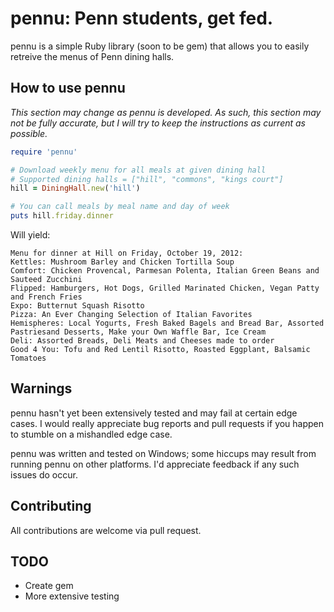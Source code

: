 # pennu: Penn students, get fed. #

pennu is a simple Ruby library (soon to be gem) that allows you to easily retreive the menus of Penn dining halls.

## How to use pennu ##

*This section may change as pennu is developed.  As such, this section may not be fully accurate, but I will try to keep the instructions as current as possible.*

```ruby
require 'pennu'

# Download weekly menu for all meals at given dining hall
# Supported dining halls = ["hill", "commons", "kings court"]
hill = DiningHall.new('hill')

# You can call meals by meal name and day of week
puts hill.friday.dinner
```

Will yield:
```
Menu for dinner at Hill on Friday, October 19, 2012:
Kettles: Mushroom Barley and Chicken Tortilla Soup
Comfort: Chicken Provencal, Parmesan Polenta, Italian Green Beans and Sauteed Zucchini
Flipped: Hamburgers, Hot Dogs, Grilled Marinated Chicken, Vegan Patty and French Fries
Expo: Butternut Squash Risotto
Pizza: An Ever Changing Selection of Italian Favorites
Hemispheres: Local Yogurts, Fresh Baked Bagels and Bread Bar, Assorted Pastriesand Desserts, Make your Own Waffle Bar, Ice Cream
Deli: Assorted Breads, Deli Meats and Cheeses made to order
Good 4 You: Tofu and Red Lentil Risotto, Roasted Eggplant, Balsamic Tomatoes
```

## Warnings ##

pennu hasn't yet been extensively tested and may fail at certain edge cases.  I would really appreciate bug reports and pull requests if you happen to stumble on a mishandled edge case.

pennu was written and tested on Windows; some hiccups may result from running pennu on other platforms.  I'd appreciate feedback if any such issues do occur.

## Contributing ##

All contributions are welcome via pull request.

## TODO ##
*	Create gem
* More extensive testing